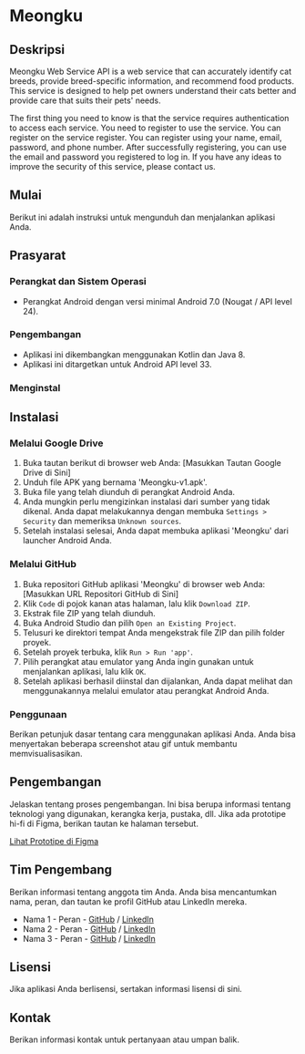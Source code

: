 # Meongku

## Deskripsi

Meongku Web Service API is a web service that can accurately identify cat breeds, provide breed-specific information, and recommend food products. This service is designed to help pet owners understand their cats better and provide care that suits their pets' needs.

The first thing you need to know is that the service requires authentication to access each service. You need to register to use the service. You can register on the service register. You can register using your name, email, password, and phone number. After successfully registering, you can use the email and password you registered to log in. If you have any ideas to improve the security of this service, please contact us.

## Mulai

Berikut ini adalah instruksi untuk mengunduh dan menjalankan aplikasi Anda.

## Prasyarat

### Perangkat dan Sistem Operasi
- Perangkat Android dengan versi minimal Android 7.0 (Nougat / API level 24). 

### Pengembangan
- Aplikasi ini dikembangkan menggunakan Kotlin dan Java 8.
- Aplikasi ini ditargetkan untuk Android API level 33.

### Menginstal

## Instalasi

### Melalui Google Drive

1. Buka tautan berikut di browser web Anda: [Masukkan Tautan Google Drive di Sini]
2. Unduh file APK yang bernama 'Meongku-v1.apk'.
3. Buka file yang telah diunduh di perangkat Android Anda.
4. Anda mungkin perlu mengizinkan instalasi dari sumber yang tidak dikenal. Anda dapat melakukannya dengan membuka `Settings > Security` dan memeriksa `Unknown sources`.
5. Setelah instalasi selesai, Anda dapat membuka aplikasi 'Meongku' dari launcher Android Anda.

### Melalui GitHub

1. Buka repositori GitHub aplikasi 'Meongku' di browser web Anda: [Masukkan URL Repositori GitHub di Sini]
2. Klik `Code` di pojok kanan atas halaman, lalu klik `Download ZIP`.
3. Ekstrak file ZIP yang telah diunduh.
4. Buka Android Studio dan pilih `Open an Existing Project`.
5. Telusuri ke direktori tempat Anda mengekstrak file ZIP dan pilih folder proyek.
6. Setelah proyek terbuka, klik `Run > Run 'app'`.
7. Pilih perangkat atau emulator yang Anda ingin gunakan untuk menjalankan aplikasi, lalu klik `OK`.
8. Setelah aplikasi berhasil diinstal dan dijalankan, Anda dapat melihat dan menggunakannya melalui emulator atau perangkat Android Anda.

### Penggunaan

Berikan petunjuk dasar tentang cara menggunakan aplikasi Anda. Anda bisa menyertakan beberapa screenshot atau gif untuk membantu memvisualisasikan.

## Pengembangan

Jelaskan tentang proses pengembangan. Ini bisa berupa informasi tentang teknologi yang digunakan, kerangka kerja, pustaka, dll. Jika ada prototipe hi-fi di Figma, berikan tautan ke halaman tersebut.

[Lihat Prototipe di Figma](link-ke-figma-Anda)

## Tim Pengembang

Berikan informasi tentang anggota tim Anda. Anda bisa mencantumkan nama, peran, dan tautan ke profil GitHub atau LinkedIn mereka.

- Nama 1 - Peran - [GitHub](link) / [LinkedIn](link)
- Nama 2 - Peran - [GitHub](link) / [LinkedIn](link)
- Nama 3 - Peran - [GitHub](link) / [LinkedIn](link)

## Lisensi

Jika aplikasi Anda berlisensi, sertakan informasi lisensi di sini.

## Kontak

Berikan informasi kontak untuk pertanyaan atau umpan balik.
